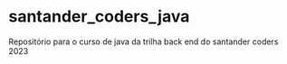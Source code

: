 # santander_coders_java
Repositório para o curso de java da trilha back end do santander coders 2023
